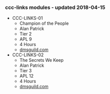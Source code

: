 ### ccc-links modules - updated 2018-04-15
* CCC-LINKS-01
  * Champion of the People
  * Alan Patrick
  * Tier 2
  * APL 9
  * 4 Hours
  * [dmsguild.com](http://www.dmsguild.com/product/218722/CCCLINKS01-Champion-of-the-People?affiliate_id=757342)
* CCC-LINKS-02
  * The Secrets We Keep
  * Alan Patrick
  * Tier 3
  * APL 12
  * 4 Hours
  * [dmsguild.com](http://www.dmsguild.com/product/218925/CCCLINKS02-The-Secrets-We-Keep?affiliate_id=757342)
